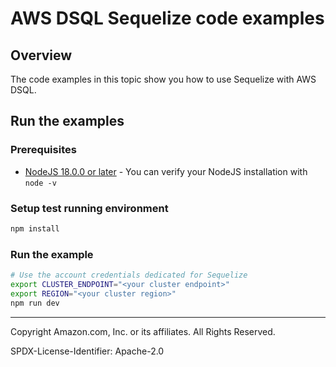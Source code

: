 # AWS DSQL Sequelize code examples

## Overview

The code examples in this topic show you how to use Sequelize with AWS DSQL. 

## Run the examples

### Prerequisites

* [NodeJS 18.0.0 or later](https://nodejs.org/en) - You can verify your NodeJS installation with `node -v`

### Setup test running environment 

```sh
npm install
```

### Run the example

```sh
# Use the account credentials dedicated for Sequelize
export CLUSTER_ENDPOINT="<your cluster endpoint>"
export REGION="<your cluster region>"
npm run dev
```

---

Copyright Amazon.com, Inc. or its affiliates. All Rights Reserved. 

SPDX-License-Identifier: Apache-2.0
